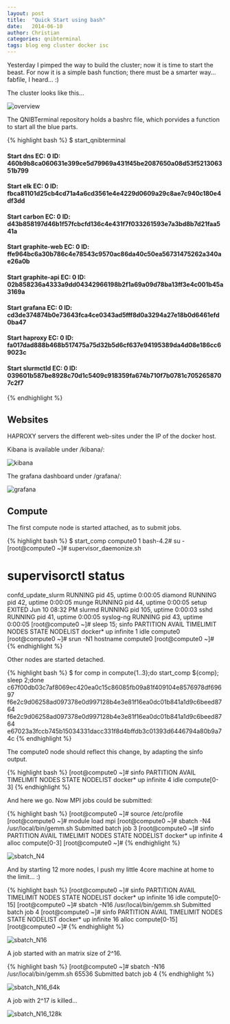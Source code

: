```yaml
---
layout: post
title:  "Quick Start using bash"
date:   2014-06-10
author: Christian
categories: qnibterminal
tags: blog eng cluster docker isc
---
```


Yesterday I pimped the way to build the cluster; now it is time to start the beast.
For now it is a simple bash function; there must be a smarter way... fabfile, I heard... :)

The cluster looks like this...

![overview](/pics/2014-06-09/QNIBTerminal_overview.png "QNIBTerminal Overview")

The QNIBTerminal repository holds a bashrc file, which porvides a function to start all the blue
parts.

{% highlight bash %}
$ start_qnibterminal
#### Start dns   EC: 0 ID: 460b9b8ca060631e399ce5d79969a431f45be2087650a08d53f521306351b799
#### Start elk   EC: 0 ID: fbca81101d25cb4cd71a4a6cd3561e4e4229d0609a29c8ae7c940c180e4df3dd
#### Start carbon   EC: 0 ID: d43b858197d46b1f57fcbcfd136c4e431f7f033261593e7a3bd8b7d21faa541a
#### Start graphite-web   EC: 0 ID: ffe964bc6a30b786c4e78543c9570ac86da40c50ea56731475262a340ae26a0b
#### Start graphite-api   EC: 0 ID: 02b858236a4333a9dd04342966198b2f1a69a09d78ba13ff3e4c001b45a3169a
#### Start grafana   EC: 0 ID: cd3de374874b0e73643fca4ce0343ad5fff8d0a3294a27e18b0d6461efd0ba47
#### Start haproxy   EC: 0 ID: fa017dad888b468b517475a75d32b5d6cf637e94195389da4d08e186cc69023c
#### Start slurmctld   EC: 0 ID: 039601b587be8928c70d1c5409c918359fa674b710f7b0781c7052658707c2f7
{% endhighlight %}

Websites
---------------

HAPROXY servers the different web-sites under the IP of the docker host.

Kibana is available under /kibana/:

![kibana](/pics/2014-06-09/kibana.png)

The grafana dashboard under /grafana/:

![grafana](/pics/2014-06-09/grafana.png)

Compute
----------

The first compute node is started attached, as to submit jobs.

{% highlight bash %}
$ start_comp compute0 1
bash-4.2# su -
[root@compute0 ~]# supervisor_daemonize.sh
# supervisorctl status
confd_update_slurm               RUNNING   pid 45, uptime 0:00:05
diamond                          RUNNING   pid 42, uptime 0:00:05
munge                            RUNNING   pid 44, uptime 0:00:05
setup                            EXITED    Jun 10 08:32 PM
slurmd                           RUNNING   pid 105, uptime 0:00:03
sshd                             RUNNING   pid 41, uptime 0:00:05
syslog-ng                        RUNNING   pid 43, uptime 0:00:05
[root@compute0 ~]# sleep 15; sinfo
PARTITION AVAIL  TIMELIMIT  NODES  STATE NODELIST
docker*      up   infinite      1   idle compute0
[root@compute0 ~]# srun -N1 hostname
compute0
[root@compute0 ~]#
{% endhighlight %}

Other nodes are started detached.

{% highlight bash %}
$ for comp in compute{1..3};do start_comp ${comp}; sleep 2;done
c67f00db03c7af8069ec420ea0c15c86085fb09a81f409104e8576978df69697
f6e2c9d06258ad097378e0d997128b4e3e81f16ea0dc01b841a1d9c6beed8764
f6e2c9d06258ad097378e0d997128b4e3e81f16ea0dc01b841a1d9c6beed8764
e67023a3fccb745b15034331dacc331f8d4bffdb3c01393d6446794a80b9a74c
{% endhighlight %}

The compute0 node should reflect this change, by adapting the sinfo output.

{% highlight bash %}
[root@compute0 ~]# sinfo
PARTITION AVAIL  TIMELIMIT  NODES  STATE NODELIST
docker*      up   infinite      4   idle compute[0-3]
{% endhighlight %}

And here we go. Now MPI jobs could be submitted:

{% highlight bash %}
[root@compute0 ~]# source /etc/profile
[root@compute0 ~]# module load mpi
[root@compute0 ~]# sbatch -N4 /usr/local/bin/gemm.sh
Submitted batch job 3
[root@compute0 ~]# sinfo
PARTITION AVAIL  TIMELIMIT  NODES  STATE NODELIST
docker*      up   infinite      4  alloc compute[0-3]
[root@compute0 ~]#
{% endhighlight %}

![sbatch_N4](/pics/2014-06-09/sbatch_N4.png)

And by starting 12 more nodes, I push my little 4core machine at home to the limit... :)

{% highlight bash %}
[root@compute0 ~]# sinfo
PARTITION AVAIL  TIMELIMIT  NODES  STATE NODELIST
docker*      up   infinite     16   idle compute[0-15]
[root@compute0 ~]# sbatch -N16 /usr/local/bin/gemm.sh
Submitted batch job 4
[root@compute0 ~]# sinfo
PARTITION AVAIL  TIMELIMIT  NODES  STATE NODELIST
docker*      up   infinite     16  alloc compute[0-15]
[root@compute0 ~]#
{% endhighlight %}

![sbatch_N16](/pics/2014-06-09/sbatch_N16.png)

A job started with an matrix size of 2^16.

{% highlight bash %}
[root@compute0 ~]# sbatch -N16 /usr/local/bin/gemm.sh 65536
Submitted batch job 4
{% endhighlight %}

![sbatch_N16_64k](/pics/2014-06-09/sbatch_N16_64k.png)

A job with 2^17 is killed...

![sbatch_N16_128k](/pics/2014-06-09/sbatch_N16_128k.png)
